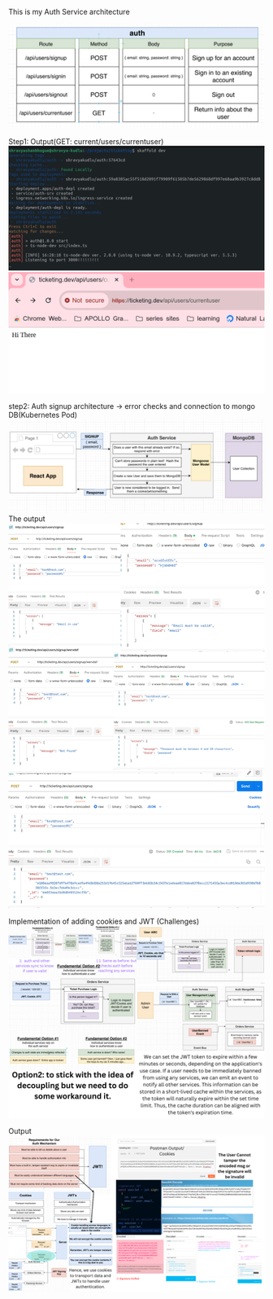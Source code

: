 This is my Auth Service architecture

![alt_img](./imgs/autharchitecture.png)

Step1: Output(GET: current/users/currentuser)
![alt img](./imgs/step1:authserver1.png)
![alt img](./imgs/step1:authserver2.png)

step2: Auth signup architecture -> error checks and connection to mongo DB(Kubernetes Pod)
![alt img](./imgs/step2:auth-signup-mongoDB.png)
The output
![alt img](./imgs/step2:auth-signup-mongoDB-output.png)

Implementation of adding cookies and JWT
(Challenges)
![alt img](./imgs/Cookies-JWTOptions.png)

Output
![alt img](./imgs/cookies-jwtf-output.png)
